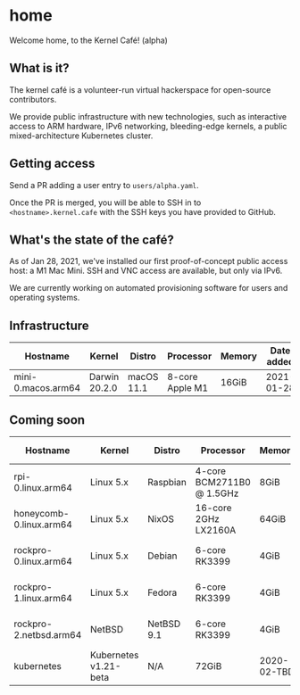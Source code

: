 # home

Welcome home, to the Kernel Café! (alpha)

## What is it?

The kernel café is a volunteer-run virtual hackerspace for open-source contributors. 

We provide public infrastructure with new technologies, such as interactive access to ARM hardware, IPv6 networking, bleeding-edge kernels, a public mixed-architecture Kubernetes cluster.

## Getting access 

Send a PR adding a user entry to `users/alpha.yaml`. 

Once the PR is merged, you will be able to SSH in to `<hostname>.kernel.cafe` with the SSH keys you have provided to GitHub. 

## What's the state of the café?

As of Jan 28, 2021, we've installed our first proof-of-concept public access host: a M1 Mac Mini. SSH and VNC access are available, but only via IPv6.

We are currently working on automated provisioning software for users and operating systems.

## Infrastructure

| Hostname                      | Kernel          | Distro     | Processor         | Memory | Date added |
| ----------------------------- | --------------- | ---------- | ----------------- | ------ | ---------- |
| mini-0.macos.arm64 | Darwin 20.2.0  | macOS 11.1 | 8-core Apple M1 | 16GiB  | 2021-01-28 |
 
## Coming soon

| Hostname                      | Kernel          | Distro     | Processor         | Memory | Date added |
| ----------------------------- | --------------- | ---------- | ----------------- | ------ | ---------- |
| rpi-0.linux.arm64 | Linux 5.x | Raspbian | 4-core BCM2711B0 @ 1.5GHz | 8GiB |
| honeycomb-0.linux.arm64 | Linux 5.x | NixOS | 16-core 2GHz LX2160A | 64GiB | 2020-02-TBD
| rockpro-0.linux.arm64 | Linux 5.x | Debian | 6-core RK3399 | 4GiB  | 2021-02-TBD
| rockpro-1.linux.arm64 | Linux 5.x | Fedora | 6-core RK3399 | 4GiB  | 2021-02-TBD
| rockpro-2.netbsd.arm64 | NetBSD | NetBSD 9.1 | 6-core RK3399 | 4GiB  | 2021-02-TBD
| kubernetes | Kubernetes v1.21-beta | N/A | 72GiB | 2020-02-TBD |
